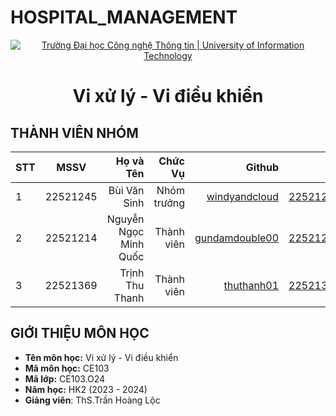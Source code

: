 # HOSPITAL_MANAGEMENT
<!-- Banner -->
<p align="center">
  <a href="https://www.uit.edu.vn/" title="Trường Đại học Công nghệ Thông tin" style="border: none;">
    <img src="https://i.imgur.com/WmMnSRt.png" alt="Trường Đại học Công nghệ Thông tin | University of Information Technology">
  </a>
</p>

<h1 align="center"><b>Vi xử lý - Vi điều khiển</b></h>

## THÀNH VIÊN NHÓM
| STT    | MSSV          | Họ và Tên              |Chức Vụ    | Github                                                  | Email                   |
| ------ |:-------------:| ----------------------:|----------:|--------------------------------------------------------:|-------------------------:
| 1      | 22521245      | Bùi Văn Sinh           |Nhóm trưởng|[windyandcloud](https://github.com/windyandcloud)        |22521245@gm.uit.edu.vn   |
| 2      | 22521214      | Nguyễn Ngọc Minh Quốc  |Thành viên |[gundamdouble00](https://github.com/gundamdouble00)      |22521214@gm.uit.edu.vn   |
| 3      | 22521369      | Trịnh Thu Thanh        |Thành viên |[thuthanh01](https://github.com/thuthanh04)              |22521369@gm.uit.edu.vn   |

## GIỚI THIỆU MÔN HỌC
* **Tên môn học:** Vi xử lý - Vi điều khiển
* **Mã môn học:** CE103
* **Mã lớp:** CE103.O24
* **Năm học:** HK2 (2023 - 2024)
* **Giảng viên**: ThS.Trần Hoàng Lộc

